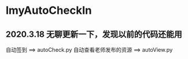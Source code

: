 # lmyAutoCheckIn

## 2020.3.18 无聊更新一下，发现以前的代码还能用

自动签到 ==> autoCheck.py
自动查看老师发布的资源  ==>  autoView.py

